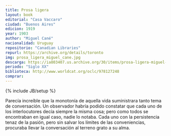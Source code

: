 ```yaml
---
title: Prosa ligera
layout: book
editorial: "Casa Vaccaro"
ciudad: "Buenos Aires"
edicion: 1919
year: 1903 
author: "Miguel Cané"
nacionalidad: Uruguay
repositorio: "Canadian Libraries"
repurl: https://archive.org/details/toronto
img: prosa_ligera_miguel_cane.jpg
descarga: https://ia803407.us.archive.org/30/items/prosa-ligera-miguel-cane/Prosa%20ligera%20-%20Miguel%20Can%C3%A9.pdf
periodo: "Siglo XX"
biblioteca: http://www.worldcat.org/oclc/978127248
comprar: 
---
```

{% include JB/setup %}

Parecía increíble que la monotonía de aquella vida suministrara tanto tema de conversación. Un observador habría podido constatar que cada uno de los interlocutores decía siempre la misma cosa; pero como todos se encontraban en igual caso, nadie lo notaba. Cada uno con la persistencia tenaz de la pasión, pero sin salvar los límites de las conveniencias, procuraba llevar la conversación al terreno grato a su alma.
